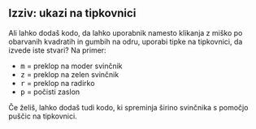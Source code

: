 ## Izziv: ukazi na tipkovnici

Ali lahko dodaš kodo, da lahko uporabnik namesto klikanja z miško po obarvanih kvadratih in gumbih na odru, uporabi tipke na tipkovnici, da izvede iste stvari? Na primer:

+ <kbd>m</kbd> = preklop na moder svinčnik
+ <kbd>z</kbd> = preklop na zelen svinčnik
+ <kbd>r</kbd> = preklop na radirko
+ <kbd>p</kbd> = počisti zaslon

Če želiš, lahko dodaš tudi kodo, ki spreminja širino svinčnika s pomočjo puščic na tipkovnici.